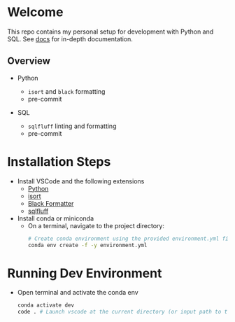 # Welcome
This repo contains my personal setup for development with Python and SQL. See [docs](https://github.com/jnjimmy1/dev_env/blob/main/docs/main.md) for in-depth documentation.

## Overview
- Python
  - `isort` and `black` formatting
  - pre-commit

- SQL
  - `sqlfluff` linting and formatting
  - pre-commit

# Installation Steps
- Install VSCode and the following extensions
  - [Python](https://marketplace.visualstudio.com/items?itemName=ms-python.python)
  - [isort](https://marketplace.visualstudio.com/items?itemName=ms-python.isort)
  - [Black Formatter](https://marketplace.visualstudio.com/items?itemName=ms-python.black-formatter)
  - [sqlfluff](https://marketplace.visualstudio.com/items?itemName=dorzey.vscode-sqlfluff)
- Install conda or miniconda
  - On a terminal, navigate to the project directory:
    ```sh
    # Create conda environment using the provided environment.yml file
    conda env create -f -y environment.yml
    ```

# Running Dev Environment
- Open terminal and activate the conda env
    ```sh
    conda activate dev
    code . # Launch vscode at the current directory (or input path to the project directory)
    ```